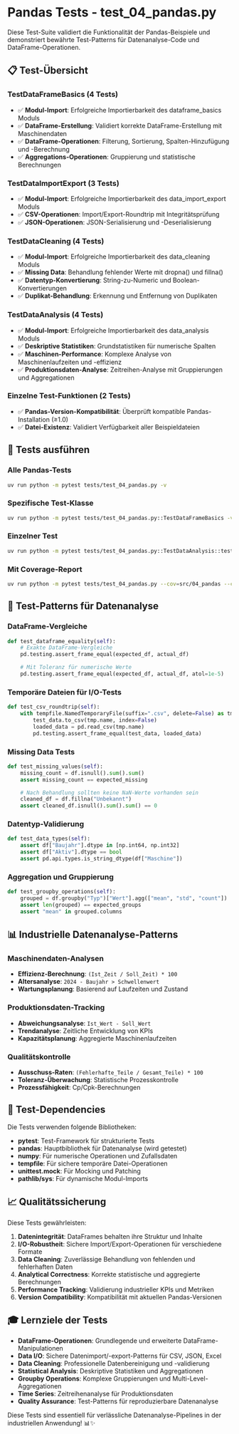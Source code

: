 # Pandas Tests - test_04_pandas.py

Diese Test-Suite validiert die Funktionalität der Pandas-Beispiele und demonstriert bewährte Test-Patterns für Datenanalyse-Code und DataFrame-Operationen.

## 📋 Test-Übersicht

### **TestDataFrameBasics** (4 Tests)
- ✅ **Modul-Import**: Erfolgreiche Importierbarkeit des dataframe_basics Moduls
- ✅ **DataFrame-Erstellung**: Validiert korrekte DataFrame-Erstellung mit Maschinendaten
- ✅ **DataFrame-Operationen**: Filterung, Sortierung, Spalten-Hinzufügung und -Berechnung
- ✅ **Aggregations-Operationen**: Gruppierung und statistische Berechnungen

### **TestDataImportExport** (3 Tests)
- ✅ **Modul-Import**: Erfolgreiche Importierbarkeit des data_import_export Moduls
- ✅ **CSV-Operationen**: Import/Export-Roundtrip mit Integritätsprüfung
- ✅ **JSON-Operationen**: JSON-Serialisierung und -Deserialisierung

### **TestDataCleaning** (4 Tests)
- ✅ **Modul-Import**: Erfolgreiche Importierbarkeit des data_cleaning Moduls
- ✅ **Missing Data**: Behandlung fehlender Werte mit dropna() und fillna()
- ✅ **Datentyp-Konvertierung**: String-zu-Numeric und Boolean-Konvertierungen
- ✅ **Duplikat-Behandlung**: Erkennung und Entfernung von Duplikaten

### **TestDataAnalysis** (4 Tests)
- ✅ **Modul-Import**: Erfolgreiche Importierbarkeit des data_analysis Moduls
- ✅ **Deskriptive Statistiken**: Grundstatistiken für numerische Spalten
- ✅ **Maschinen-Performance**: Komplexe Analyse von Maschinenlaufzeiten und -effizienz
- ✅ **Produktionsdaten-Analyse**: Zeitreihen-Analyse mit Gruppierungen und Aggregationen

### **Einzelne Test-Funktionen** (2 Tests)
- ✅ **Pandas-Version-Kompatibilität**: Überprüft kompatible Pandas-Installation (≥1.0)
- ✅ **Datei-Existenz**: Validiert Verfügbarkeit aller Beispieldateien

## 🚀 Tests ausführen

### Alle Pandas-Tests
```bash
uv run python -m pytest tests/test_04_pandas.py -v
```

### Spezifische Test-Klasse
```bash
uv run python -m pytest tests/test_04_pandas.py::TestDataFrameBasics -v
```

### Einzelner Test
```bash
uv run python -m pytest tests/test_04_pandas.py::TestDataAnalysis::test_production_data_analysis -v
```

### Mit Coverage-Report
```bash
uv run python -m pytest tests/test_04_pandas.py --cov=src/04_pandas --cov-report=html
```

## 🎯 Test-Patterns für Datenanalyse

### **DataFrame-Vergleiche**
```python
def test_dataframe_equality(self):
    # Exakte DataFrame-Vergleiche
    pd.testing.assert_frame_equal(expected_df, actual_df)

    # Mit Toleranz für numerische Werte
    pd.testing.assert_frame_equal(expected_df, actual_df, atol=1e-5)
```

### **Temporäre Dateien für I/O-Tests**
```python
def test_csv_roundtrip(self):
    with tempfile.NamedTemporaryFile(suffix=".csv", delete=False) as tmp:
        test_data.to_csv(tmp.name, index=False)
        loaded_data = pd.read_csv(tmp.name)
        pd.testing.assert_frame_equal(test_data, loaded_data)
```

### **Missing Data Tests**
```python
def test_missing_values(self):
    missing_count = df.isnull().sum().sum()
    assert missing_count == expected_missing

    # Nach Behandlung sollten keine NaN-Werte vorhanden sein
    cleaned_df = df.fillna("Unbekannt")
    assert cleaned_df.isnull().sum().sum() == 0
```

### **Datentyp-Validierung**
```python
def test_data_types(self):
    assert df["Baujahr"].dtype in [np.int64, np.int32]
    assert df["Aktiv"].dtype == bool
    assert pd.api.types.is_string_dtype(df["Maschine"])
```

### **Aggregation und Gruppierung**
```python
def test_groupby_operations(self):
    grouped = df.groupby("Typ")["Wert"].agg(["mean", "std", "count"])
    assert len(grouped) == expected_groups
    assert "mean" in grouped.columns
```

## 📊 Industrielle Datenanalyse-Patterns

### **Maschinendaten-Analysen**
- **Effizienz-Berechnung**: `(Ist_Zeit / Soll_Zeit) * 100`
- **Altersanalyse**: `2024 - Baujahr > Schwellenwert`
- **Wartungsplanung**: Basierend auf Laufzeiten und Zustand

### **Produktionsdaten-Tracking**
- **Abweichungsanalyse**: `Ist_Wert - Soll_Wert`
- **Trendanalyse**: Zeitliche Entwicklung von KPIs
- **Kapazitätsplanung**: Aggregierte Maschinenlaufzeiten

### **Qualitätskontrolle**
- **Ausschuss-Raten**: `(Fehlerhafte_Teile / Gesamt_Teile) * 100`
- **Toleranz-Überwachung**: Statistische Prozesskontrolle
- **Prozessfähigkeit**: Cp/Cpk-Berechnungen

## 🔧 Test-Dependencies

Die Tests verwenden folgende Bibliotheken:
- **pytest**: Test-Framework für strukturierte Tests
- **pandas**: Hauptbibliothek für Datenanalyse (wird getestet)
- **numpy**: Für numerische Operationen und Zufallsdaten
- **tempfile**: Für sichere temporäre Datei-Operationen
- **unittest.mock**: Für Mocking und Patching
- **pathlib/sys**: Für dynamische Modul-Imports

## 📈 Qualitätssicherung

Diese Tests gewährleisten:

1. **Datenintegrität**: DataFrames behalten ihre Struktur und Inhalte
2. **I/O-Robustheit**: Sichere Import/Export-Operationen für verschiedene Formate
3. **Data Cleaning**: Zuverlässige Behandlung von fehlenden und fehlerhaften Daten
4. **Analytical Correctness**: Korrekte statistische und aggregierte Berechnungen
5. **Performance Tracking**: Validierung industrieller KPIs und Metriken
6. **Version Compatibility**: Kompatibilität mit aktuellen Pandas-Versionen

## 🎓 Lernziele der Tests

- **DataFrame-Operationen**: Grundlegende und erweiterte DataFrame-Manipulationen
- **Data I/O**: Sichere Datenimport/-export-Patterns für CSV, JSON, Excel
- **Data Cleaning**: Professionelle Datenbereinigung und -validierung
- **Statistical Analysis**: Deskriptive Statistiken und Aggregationen
- **Groupby Operations**: Komplexe Gruppierungen und Multi-Level-Aggregationen
- **Time Series**: Zeitreihenanalyse für Produktionsdaten
- **Quality Assurance**: Test-Patterns für reproduzierbare Datenanalyse

Diese Tests sind essentiell für verlässliche Datenanalyse-Pipelines in der industriellen Anwendung! 📊✨
